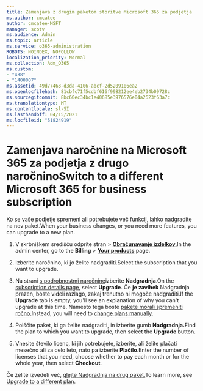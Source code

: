 ```yaml
---
title: Zamenjava z drugim paketom storitve Microsoft 365 za podjetja
ms.author: cmcatee
author: cmcatee-MSFT
manager: scotv
ms.audience: Admin
ms.topic: article
ms.service: o365-administration
ROBOTS: NOINDEX, NOFOLLOW
localization_priority: Normal
ms.collection: Adm_O365
ms.custom:
- "438"
- "1400007"
ms.assetid: 49d77463-d3da-4106-abcf-2d5209106ea2
ms.openlocfilehash: 81cbfc71f5cdbf616f998212ee4eb2734b09728c
ms.sourcegitcommit: 8bc60ec34bc1e40685e3976576e04a2623f63a7c
ms.translationtype: MT
ms.contentlocale: sl-SI
ms.lasthandoff: 04/15/2021
ms.locfileid: "51824919"
---
```

# <a name="switch-to-a-different-microsoft-365-for-business-subscription"></a><span data-ttu-id="f767f-102">Zamenjava naročnine na Microsoft 365 za podjetja z drugo naročnino</span><span class="sxs-lookup"><span data-stu-id="f767f-102">Switch to a different Microsoft 365 for business subscription</span></span>

<span data-ttu-id="f767f-103">Ko se vaše podjetje spremeni ali potrebujete več funkcij, lahko nadgradite na nov paket.</span><span class="sxs-lookup"><span data-stu-id="f767f-103">When your business changes, or you need more features, you can upgrade to a new plan.</span></span>
  
1. <span data-ttu-id="f767f-104">V skrbniškem središču  odprite stran \> **[Obračunavanje izdelkov.](https://go.microsoft.com/fwlink/p/?linkid=842054)**</span><span class="sxs-lookup"><span data-stu-id="f767f-104">In the admin center, go to the **Billing** \> **[Your products](https://go.microsoft.com/fwlink/p/?linkid=842054)** page.</span></span>

2. <span data-ttu-id="f767f-105">Izberite naročnino, ki jo želite nadgraditi.</span><span class="sxs-lookup"><span data-stu-id="f767f-105">Select the subscription that you want to upgrade.</span></span>

3. <span data-ttu-id="f767f-106">Na strani [s podrobnostmi naročnine](https://admin.microsoft.com/AdminPortal/Home#/subscriptions/webdirect%252F0dbaa202-d590-4529-98c2-a5e2ebaac702)izberite **Nadgradnja**.</span><span class="sxs-lookup"><span data-stu-id="f767f-106">On the [subscription details page](https://admin.microsoft.com/AdminPortal/Home#/subscriptions/webdirect%252F0dbaa202-d590-4529-98c2-a5e2ebaac702), select **Upgrade**.</span></span>  <span data-ttu-id="f767f-107">Če **je zavihek** Nadgradnja prazen, boste videli razlago, zakaj trenutno ni mogoče nadgraditi.</span><span class="sxs-lookup"><span data-stu-id="f767f-107">If the **Upgrade** tab is empty, you'll see an explanation of why you can't upgrade at this time.</span></span> <span data-ttu-id="f767f-108">Namesto tega boste [pakete morali spremeniti ročno.](https://docs.microsoft.com/microsoft-365/commerce/subscriptions/change-plans-manually?view=o365-worldwide)</span><span class="sxs-lookup"><span data-stu-id="f767f-108">Instead, you will need to [change plans manually](https://docs.microsoft.com/microsoft-365/commerce/subscriptions/change-plans-manually?view=o365-worldwide).</span></span>

4. <span data-ttu-id="f767f-109">Poiščite paket, ki ga želite nadgraditi, in izberite gumb **Nadgradnja.**</span><span class="sxs-lookup"><span data-stu-id="f767f-109">Find the plan to which you want to upgrade, then select the **Upgrade** button.</span></span>

5. <span data-ttu-id="f767f-110">Vnesite število licenc, ki jih potrebujete, izberite, ali želite plačati mesečno ali za celo leto, nato pa izberite **Plačilo**.</span><span class="sxs-lookup"><span data-stu-id="f767f-110">Enter the number of licenses that you need, choose whether to pay each month or for the whole year, then select **Checkout**.</span></span>

<span data-ttu-id="f767f-111">Če želite izvedeti več, [glejte Nadgradnja na drug paket.](https://docs.microsoft.com/microsoft-365/commerce/subscriptions/upgrade-to-different-plan)</span><span class="sxs-lookup"><span data-stu-id="f767f-111">To learn more, see [Upgrade to a different plan](https://docs.microsoft.com/microsoft-365/commerce/subscriptions/upgrade-to-different-plan).</span></span>
